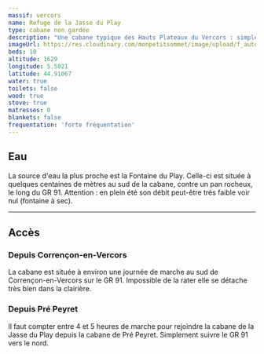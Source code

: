 ```yaml
---
massif: vercors
name: Refuge de la Jasse du Play
type: cabane non gardée
description: "Une cabane typique des Hauts Plateaux du Vercors : simple, fonctionnelle et située dans un cadre magnifique (clairière et superbe vue sur le Grand Veymont). On y trouve tout le nécessaire pour un randonneur de passage : une table, deux bancs, un poêle et un étage / grenier permettant de poser son matelas pour dormir. L'énorme avantage de la cabane de la Jasse du Play est sans nul doute sa localisation à environ une journée de marche au sud de Corrençon-en-Vercors. C'est donc une escale de choix pour les randonneurs qui s'engagent sur la traversée des Haux Plateaux du Vercors par le GR 91."
imageUrl: https://res.cloudinary.com/monpetitsommet/image/upload/f_auto,q_auto/v1591018140/vercors/refuge-de-la-jasse-du-play-1_gw7gif.jpg
beds: 10
altitude: 1629
longitude: 5.5021
latitude: 44.91067
water: true
toilets: false
wood: true
stove: true
matresses: 0
blankets: false
frequentation: 'forte fréquentation'
---
```

## Eau

La source d'eau la plus proche est la Fontaine du Play. Celle-ci est située à quelques centaines de mètres au sud de la cabane, contre un pan rocheux, le long du GR 91.
Attention : en plein été son débit peut-être très faible voir nul (fontaine à sec).

---

## Accès

### Depuis Corrençon-en-Vercors

La cabane est située à environ une journée de marche au sud de Corrençon-en-Vercors sur le GR 91. Impossible de la rater elle se détache très bien dans la clairière.

### Depuis Pré Peyret

Il faut compter entre 4 et 5 heures de marche pour rejoindre la cabane de la Jasse du Play depuis la cabane de Pré Peyret. Simplement suivre le GR 91 vers le nord.

